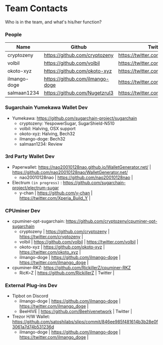 # Team Contacts
Who is in the team, and what's his/her function?


### People
Name | Github | Twitter |
--|--|--|
cryptozeny | https://github.com/cryptozeny | https://twitter.com/cryptozeny | 
volbil | https://github.com/volbil | https://twitter.com/volbil | 
okoto-xyz | https://github.com/okoto-xyz | https://twitter.com/okoto_xyz | 
ilmango-doge | https://github.com/ilmango-doge | https://twitter.com/ilmango_doge | 
salmaan1234 | https://github.com/Nugetzrul3 | https://twitter.com/SNagoormira | 


### Sugarchain Yumekawa Wallet Dev
  - Yumekawa: https://github.com/sugarchain-project/sugarchain
    * cryptozeny: YespowerSugar, SugarShield-N510
    * volbil: Halving, OSX support
    * okoto-xyz: Halving, Bech32
    * ilmango-doge: Bech32
    * salmaan1234: Review


### 3rd Party Wallet Dev
  - Paperwallet: https://nao20010128nao.github.io/WalletGenerator.net/ | https://github.com/nao20010128nao/WalletGenerator.net/
    * nao20010128nao | https://github.com/nao20010128nao | 
  - Electrum `(in progress)` : https://github.com/sugarchain-project/electrum-sugar
    * y-chan | https://github.com/y-chan | https://twitter.com/Xperia_Build_Y | 


### CPUminer Dev
  - cpuminer-opt-sugarchain: https://github.com/cryptozeny/cpuminer-opt-sugarchain
    * cryptozeny | https://github.com/cryptozeny | https://twitter.com/cryptozeny | 
    * volbil | https://github.com/volbil | https://twitter.com/volbil | 
    * okoto-xyz | https://github.com/okoto-xyz | https://twitter.com/okoto_xyz | 
    * ilmango-doge | https://github.com/ilmango-doge | https://twitter.com/ilmango_doge | 
  - cpuminer-RKZ: https://github.com/RickillerZ/cpuminer-RKZ
    * RicK~Z | https://github.com/RickillerZ | Twitter | 


### External Plug-ins Dev
  - Tipbot on Discord
    * ilmango-doge | https://github.com/ilmango-doge | https://twitter.com/ilmango_doge | 
    * BeeHIVE | https://github.com/Beehivenetwork | Twitter | 
  - Trezor H/W Wallet: https://github.com/satoshilabs/slips/commit/846ee985f481614b3b28e0f3061a7d74b531236d
    * ilmango-doge | https://github.com/ilmango-doge | https://twitter.com/ilmango_doge | 

